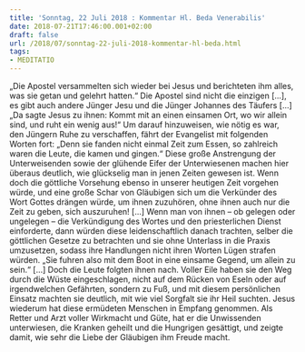 ```yaml
---
title: 'Sonntag, 22 Juli 2018 : Kommentar Hl. Beda Venerabilis'
date: 2018-07-21T17:46:00.001+02:00
draft: false
url: /2018/07/sonntag-22-juli-2018-kommentar-hl-beda.html
tags: 
- MEDITATIO
---
```


„Die Apostel versammelten sich wieder bei Jesus und berichteten ihm alles, was sie getan und gelehrt hatten.“ Die Apostel sind nicht die einzigen \[...\], es gibt auch andere Jünger Jesu und die Jünger Johannes des Täufers \[...\] „Da sagte Jesus zu ihnen: Kommt mit an einen einsamen Ort, wo wir allein sind, und ruht ein wenig aus!“ Um darauf hinzuweisen, wie nötig es war, den Jüngern Ruhe zu verschaffen, fährt der Evangelist mit folgenden Worten fort: „Denn sie fanden nicht einmal Zeit zum Essen, so zahlreich waren die Leute, die kamen und gingen.“ Diese große Anstrengung der Unterweisenden sowie der glühende Eifer der Unterwiesenen machen hier überaus deutlich, wie glückselig man in jenen Zeiten gewesen ist. Wenn doch die göttliche Vorsehung ebenso in unserer heutigen Zeit vorgehen würde, und eine große Schar von Gläubigen sich um die Verkünder des Wort Gottes drängen würde, um ihnen zuzuhören, ohne ihnen auch nur die Zeit zu geben, sich auszuruhen! \[...\] Wenn man von ihnen – ob gelegen oder ungelegen – die Verkündigung des Wortes und den priesterlichen Dienst einforderte, dann würden diese leidenschaftlich danach trachten, selber die göttlichen Gesetze zu betrachten und sie ohne Unterlass in die Praxis umzusetzen, sodass ihre Handlungen nicht ihren Worten Lügen strafen würden. „Sie fuhren also mit dem Boot in eine einsame Gegend, um allein zu sein.“ \[...\] Doch die Leute folgten ihnen nach. Voller Eile haben sie den Weg durch die Wüste eingeschlagen, nicht auf dem Rücken von Eseln oder auf irgendwelchen Gefährten, sondern zu Fuß, und mit diesem persönlichen Einsatz machten sie deutlich, mit wie viel Sorgfalt sie ihr Heil suchten. Jesus wiederum hat diese ermüdeten Menschen in Empfang genommen. Als Retter und Arzt voller Wirkmacht und Güte, hat er die Unwissenden unterwiesen, die Kranken geheilt und die Hungrigen gesättigt, und zeigte damit, wie sehr die Liebe der Gläubigen ihm Freude macht.